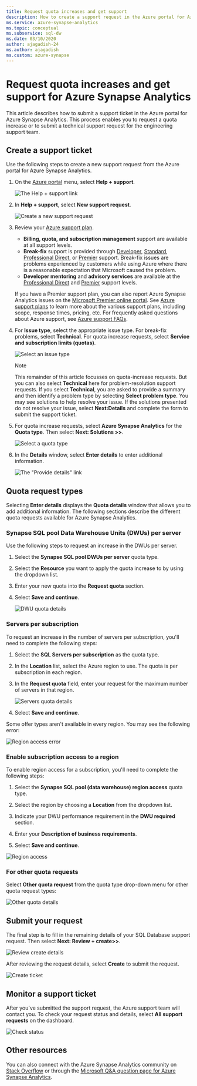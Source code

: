 ```yaml
---
title: Request quota increases and get support
description: How to create a support request in the Azure portal for Azure Synapse Analytics. Request quota increases or get problem resolution support.
ms.service: azure-synapse-analytics
ms.topic: conceptual
ms.subservice: sql-dw
ms.date: 03/10/2020
author: ajagadish-24
ms.author: ajagadish
ms.custom: azure-synapse
---
```


# Request quota increases and get support for Azure Synapse Analytics

This article describes how to submit a support ticket in the Azure portal for Azure Synapse Analytics. This process enables you to request a quota increase or to submit a technical support request for the engineering support team.

## Create a support ticket

Use the following steps to create a new support request from the Azure portal for Azure Synapse Analytics.

1. On  the [Azure portal](https://portal.azure.com) menu, select **Help + support**.

   ![The Help + support link](./media/sql-data-warehouse-get-started-create-support-ticket/help-plus-support.png)


1. In **Help + support**, select **New support request**.

    ![Create a new support request](./media/sql-data-warehouse-get-started-create-support-ticket/new-support-request.png)

1. Review your [Azure support plan](https://azure.microsoft.com/support/plans/?WT.mc_id=Support_Plan_510979/).

   * **Billing, quota, and subscription management** support are available at all support levels.
   * **Break-fix** support is provided through [Developer](https://azure.microsoft.com/support/plans/developer/), [Standard](https://azure.microsoft.com/support/plans/standard/), [Professional Direct](https://azure.microsoft.com/support/plans/prodirect/), or [Premier](https://azure.microsoft.com/support/plans/premier/) support. Break-fix issues are problems experienced by customers while using Azure where there is a reasonable expectation that Microsoft caused the problem.
   * **Developer mentoring** and **advisory services** are available at the [Professional Direct](https://azure.microsoft.com/support/plans/prodirect/) and [Premier](https://azure.microsoft.com/support/plans/premier/) support levels.

   If you have a Premier support plan, you can also report Azure Synapse Analytics issues on the [Microsoft Premier online portal](https://www.microsoft.com/unifiedsupport/premier). See [Azure support plans](https://azure.microsoft.com/support/plans/?WT.mc_id=Support_Plan_510979/) to learn more about the various support plans, including scope, response times, pricing, etc.  For frequently asked questions about Azure support, see [Azure support FAQs](https://azure.microsoft.com/support/faq/).

1. For **Issue type**, select the appropriate issue type. For break-fix problems, select **Technical**. For quota increase requests, select **Service and subscription limits (quotas)**.

   ![Select an issue type](./media/sql-data-warehouse-get-started-create-support-ticket/select-quota-issue-type.png)  

   > [!NOTE]
   > This remainder of this article focusses on quota-increase requests. But you can also select **Technical** here for problem-resolution support requests. If you select **Technical**, you are asked to provide a summary and then identify a problem type by selecting **Select problem type**. You may see solutions to help resolve your issue. If the solutions presented do not resolve your issue, select **Next:Details** and complete the form to submit the support ticket.

1. For quota increase requests, select **Azure Synapse Analytics** for the **Quota type**. Then select **Next: Solutions >>**.

   ![Select a quota type](./media/sql-data-warehouse-get-started-create-support-ticket/select-quota-type.png)

1. In the **Details** window, select **Enter details** to enter additional information.

   ![The "Provide details" link](./media/sql-data-warehouse-get-started-create-support-ticket/provide-details-link.png)

## Quota request types

Selecting **Enter details** displays the **Quota details** window that allows you to add additional information. The following sections describe the different quota requests available for Azure Synapse Analytics.

### Synapse SQL pool Data Warehouse Units (DWUs) per server

Use the following steps to request an increase in the DWUs per server.

1. Select the **Synapse SQL pool DWUs per server** quota type.

1. Select the **Resource** you want to apply the quota increase to by using the dropdown list.

1. Enter your new quota into the **Request quota** section.

1. Select **Save and continue**.

   ![DWU quota details](./media/sql-data-warehouse-get-started-create-support-ticket/quota-details-dwus.png)


### Servers per subscription

To request an increase in the number of servers per subscription, you'll need to complete the following steps:

1. Select the **SQL Servers per subscription** as the quota type.

1. In the **Location** list, select the Azure region to use. The quota is per subscription in each region.

1. In the **Request quota** field, enter your request for the maximum number of servers in that region.

   ![Servers quota details](./media/sql-data-warehouse-get-started-create-support-ticket/quota-details-servers.png)



1. Select **Save and continue**.

Some offer types aren't available in every region. You may see the following error:

![Region access error](./media/sql-data-warehouse-get-started-create-support-ticket/region-access-error.png)

### Enable subscription access to a region

To enable region access for a subscription, you'll need to complete the following steps:  

1. Select the **Synapse SQL pool (data warehouse) region access** quota type.

1. Select the region by choosing a **Location** from the dropdown list.

1. Indicate your DWU performance requirement in the **DWU required** section.

1. Enter your **Description of business requirements**. 

1. Select **Save and continue**.

![Region access](./media/sql-data-warehouse-get-started-create-support-ticket/quota-details-region.png)


### For other quota requests

Select **Other quota request** from the quota type drop-down menu for other quota request types:

![Other quota details](./media/sql-data-warehouse-get-started-create-support-ticket/quota-details.png)

## Submit your request

The final step is to fill in the remaining details of your SQL Database support request. Then select **Next: Review + create>>**.

![Review create details](./media/sql-data-warehouse-get-started-create-support-ticket/review-create-details.png)

After reviewing the request details, select **Create** to submit the request.

![Create ticket](./media/sql-data-warehouse-get-started-create-support-ticket/create-ticket.png)

## Monitor a support ticket

After you've submitted the support request, the Azure support team will contact you. To check your request status and details, select **All support requests** on the dashboard.

![Check status](./media/sql-data-warehouse-get-started-create-support-ticket/monitor-ticket.png)

## Other resources

You can also connect with the Azure Synapse Analytics community on [Stack Overflow](https://stackoverflow.com/questions/tagged/azure-synapse+or+azure-sql-data-warehouse) or through the [Microsoft Q&A question page for Azure Synapse Analytics](/answers/topics/azure-synapse-analytics.html).
